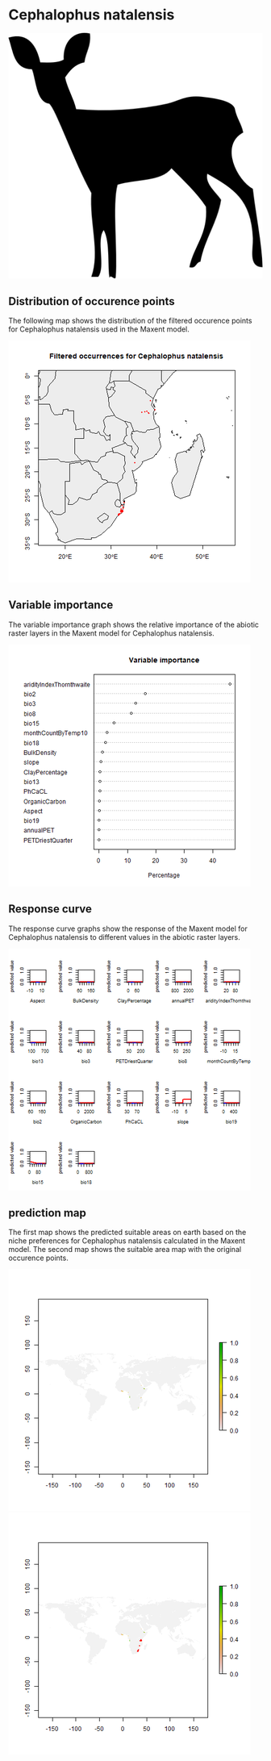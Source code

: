 # Cephalophus natalensis 

![](image_taxa.png) 

## Distribution of occurence points 
The following map shows the distribution of the filtered occurence points for Cephalophus natalensis used in the Maxent model. 

![](occurrences.png)
    
## Variable importance 
The variable importance graph shows the relative importance of the abiotic raster layers in the  Maxent model for Cephalophus natalensis. 

![](valid_maxent_variable_importance.png)
    
## Response curve 
The response curve graphs show the response of the Maxent model for Cephalophus natalensis to different values in the abiotic raster layers. 

![](valid_maxent_response_curve.png)
    
## prediction map 
The first map shows the predicted suitable areas on earth based on the niche preferences for Cephalophus natalensis calculated in the Maxent model. The second map shows the suitable area map with the original occurence points.

![](prediction_map.png)
![](prediction_occurence_map.png)
    
